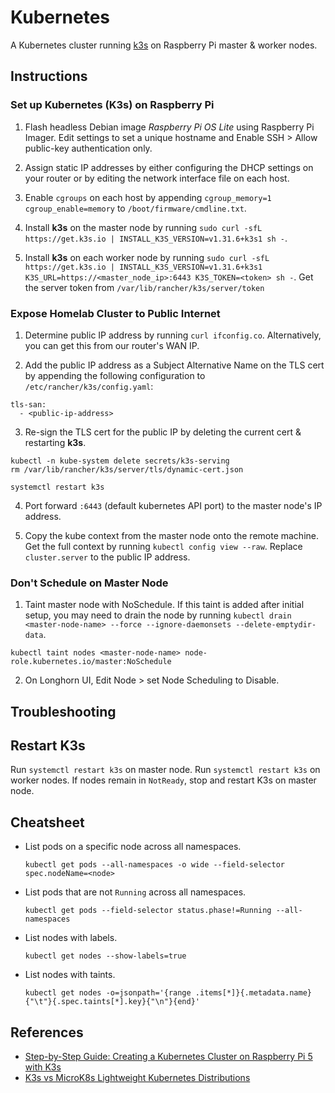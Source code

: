 # Kubernetes

A Kubernetes cluster running [k3s](https://k3s.io/) on Raspberry Pi master & worker nodes.

## Instructions

### Set up Kubernetes (K3s) on Raspberry Pi

1. Flash headless Debian image _Raspberry Pi OS Lite_ using Raspberry Pi Imager. Edit settings to set a unique hostname and Enable SSH > Allow public-key authentication only.

2. Assign static IP addresses by either configuring the DHCP settings on your router or by editing the network interface file on each host.

3. Enable `cgroups` on each host by appending `cgroup_memory=1 cgroup_enable=memory` to `/boot/firmware/cmdline.txt`.

4. Install **k3s** on the master node by running `sudo curl -sfL https://get.k3s.io | INSTALL_K3S_VERSION=v1.31.6+k3s1 sh -`.

5. Install **k3s** on each worker node by running `sudo curl -sfL https://get.k3s.io | INSTALL_K3S_VERSION=v1.31.6+k3s1 K3S_URL=https://<master_node_ip>:6443 K3S_TOKEN=<token> sh -`. Get the server token from `/var/lib/rancher/k3s/server/token`

### Expose Homelab Cluster to Public Internet

1. Determine public IP address by running `curl ifconfig.co`. Alternatively, you can get this from our router's WAN IP.

2. Add the public IP address as a Subject Alternative Name on the TLS cert by appending the following configuration to `/etc/rancher/k3s/config.yaml`:
```
tls-san: 
  - <public-ip-address>
```

3. Re-sign the TLS cert for the public IP by deleting the current cert & restarting **k3s**.
```
kubectl -n kube-system delete secrets/k3s-serving
rm /var/lib/rancher/k3s/server/tls/dynamic-cert.json

systemctl restart k3s
```

4. Port forward `:6443` (default kubernetes API port) to the master node's IP address.

5. Copy the kube context from the master node onto the remote machine. Get the full context by running `kubectl config view --raw`. Replace `cluster.server` to the public IP address.

### Don't Schedule on Master Node

1. Taint master node with NoSchedule. If this taint is added after initial setup, you may need to drain the node by running `kubectl drain <master-node-name> --force --ignore-daemonsets --delete-emptydir-data`.
```
kubectl taint nodes <master-node-name> node-role.kubernetes.io/master:NoSchedule
```

2. On Longhorn UI, Edit Node > set Node Scheduling to Disable.

## Troubleshooting

## Restart K3s

Run `systemctl restart k3s` on master node. Run `systemctl restart k3s` on worker nodes. If nodes remain in `NotReady`, stop and restart K3s on master node.

## Cheatsheet

- List pods on a specific node across all namespaces.
  ```
  kubectl get pods --all-namespaces -o wide --field-selector spec.nodeName=<node>
  ```

- List pods that are not `Running` across all namespaces.
  ```
  kubectl get pods --field-selector status.phase!=Running --all-namespaces
  ```

- List nodes with labels.
  ```
  kubectl get nodes --show-labels=true
  ```

- List nodes with taints.
  ```
  kubectl get nodes -o=jsonpath='{range .items[*]}{.metadata.name}{"\t"}{.spec.taints[*].key}{"\n"}{end}'
  ```

## References

- [Step-by-Step Guide: Creating a Kubernetes Cluster on Raspberry Pi 5 with K3s
](https://everythingdevops.dev/step-by-step-guide-creating-a-kubernetes-cluster-on-raspberry-pi-5-with-k3s/)
- [K3s vs MicroK8s Lightweight Kubernetes Distributions](https://www.wallarm.com/cloud-native-products-101/k3s-vs-microk8s-lightweight-kubernetes-distributions)
